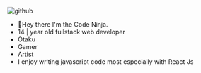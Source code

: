 ![github](https://user-images.githubusercontent.com/70282966/119047202-82d2bc00-b9b5-11eb-84de-62767afba789.gif)

- 👋Hey there I'm the Code Ninja.
- 14 | year old fullstack web developer
- Otaku
- Gamer
- Artist
- I enjoy writing javascript code most especially with React Js
